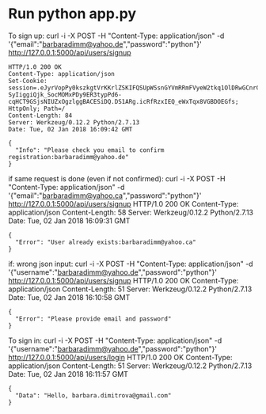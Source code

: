 # Run python app.py
To sign up:
curl -i -X POST -H "Content-Type: application/json" -d '{"email":"barbaradimm@yahoo.de","password":"python"}' http://127.0.0.1:5000/api/users/signup

    HTTP/1.0 200 OK
    Content-Type: application/json
    Set-Cookie: session=.eJyrVopPy0kszkgtVrKKrlZSKIFQSUpWSsnGYVmRRmFVyeW2tkq1OlDRwGCnrCQj09zECK-SyIiggiQjk_SocMOMxPDy9ER3typPd6-cqHCT9GSjsNIUZxOgzlggBACESiDQ.DS1ARg.icRfRzxIEQ_eWxTqx8VGBDOEGfs; HttpOnly; Path=/
    Content-Length: 84
    Server: Werkzeug/0.12.2 Python/2.7.13
    Date: Tue, 02 Jan 2018 16:09:42 GMT

    {
      "Info": "Please check you email to confirm registration:barbaradimm@yahoo.de"
    }


if same request is done (even if not confirmed):
curl -i -X POST -H "Content-Type: application/json" -d '{"email":"barbaradimm@yahoo.ca","password":"python"}' http://127.0.0.1:5000/api/users/signup
    HTTP/1.0 200 OK
    Content-Type: application/json
    Content-Length: 58
    Server: Werkzeug/0.12.2 Python/2.7.13
    Date: Tue, 02 Jan 2018 16:09:31 GMT

    {
      "Error": "User already exists:barbaradimm@yahoo.ca"
    }

if: wrong json input:
curl -i -X POST -H "Content-Type: application/json" -d '{"username":"barbaradimm@yahoo.de","password":"python"}' http://127.0.0.1:5000/api/users/signup
    HTTP/1.0 200 OK
    Content-Type: application/json
    Content-Length: 51
    Server: Werkzeug/0.12.2 Python/2.7.13
    Date: Tue, 02 Jan 2018 16:10:58 GMT

    {
      "Error": "Please provide email and password"
    }

To sign in:
curl -i -X POST -H "Content-Type: application/json" -d '{"username":"barbaradimm@yahoo.de","password":"python"}' http://127.0.0.1:5000/api/users/login
    HTTP/1.0 200 OK
    Content-Type: application/json
    Content-Length: 51
    Server: Werkzeug/0.12.2 Python/2.7.13
    Date: Tue, 02 Jan 2018 16:11:57 GMT

    {
      "Data": "Hello, barbara.dimitrova@gmail.com"
    }